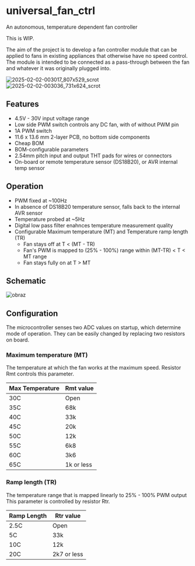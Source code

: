 # universal_fan_ctrl

An autonomous, temperature dependent fan controller

This is WIP. 



The aim of the project is to develop a fan controller module that can be applied to fans in existing appliances that otherwise have no speed control. The module is intended to be connected as a pass-through between the fan and whatever it was originally plugged into.


![2025-02-02-003017_807x529_scrot](https://github.com/user-attachments/assets/88d7b9f9-6a8a-42d4-b452-c5b36f362c51)
![2025-02-02-003036_731x624_scrot](https://github.com/user-attachments/assets/22416faa-c719-4213-be94-a455bff83020)


## Features

- 4.5V - 30V input voltage range
- Low side PWM switch controls any DC fan, with of without PWM pin
- 1A PWM switch
- 11.6 x 13.6 mm 2-layer PCB, no bottom side components
- Cheap BOM
- BOM-configurable parameters
- 2.54mm pitch input and output THT pads for wires or connectors
- On-board or remote temperature sensor (DS18B20), or AVR internal temp sensor

## Operation

- PWM fixed at ~100Hz
- In absence of DS18B20 temperature sensor, falls back to the internal AVR sensor
- Temperature probed at ~5Hz
- Digital low pass filter enahnces temperature measurement quality
- Configurable Maximum temperature (MT) and Temperature ramp length (TR)
  -   Fan stays off at T < (MT - TR)
  -   Fan's PWM is mapped to (25% - 100%) range within (MT-TR) < T < MT range
  -   Fan stays fully on at T > MT


## Schematic
![obraz](https://github.com/user-attachments/assets/9a808cd9-04ca-48b6-adaf-94e8674297b2)


## Configuration

The microcontroller senses two ADC values on startup, which determine mode of operation. They can be easily changed by replacing two resistors on board.

### Maximum temperature (MT)

The temperature at which the fan works at the maximum speed. Resistor Rmt controls this parameter.

| Max Temperature | Rmt value  |
| --------------- | ---------- |
| 30C             | Open       |
| 35C             | 68k        |
| 40C             | 33k        |
| 45C             | 20k        |
| 50C             | 12k        |
| 55C             | 6k8        |
| 60C             | 3k6        |
| 65C             | 1k or less |

### Ramp length (TR)

The temperature range that is mapped linearly to 25% - 100% PWM output This parameter is controlled by resistor Rtr.

| Ramp Length | Rtr value   |
| ----------- | ----------- |
| 2.5C        | Open        |
| 5C          | 33k         |
| 10C         | 12k         |
| 20C         | 2k7 or less |
